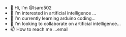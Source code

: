 - 👋 Hi, I’m @Isaro502
- 👀 I’m interested in artificial intelligence ...
- 🌱 I’m currently learning arduino coding...
- 💞️ I’m looking to collaborate on artificial intelligence...
- 📫 How to reach me ...email

<!---
Isaro502/Isaro502 is a ✨ special ✨ repository because its `README.md` (this file) appears on your GitHub profile.
You can click the Preview link to take a look at your changes.
--->

